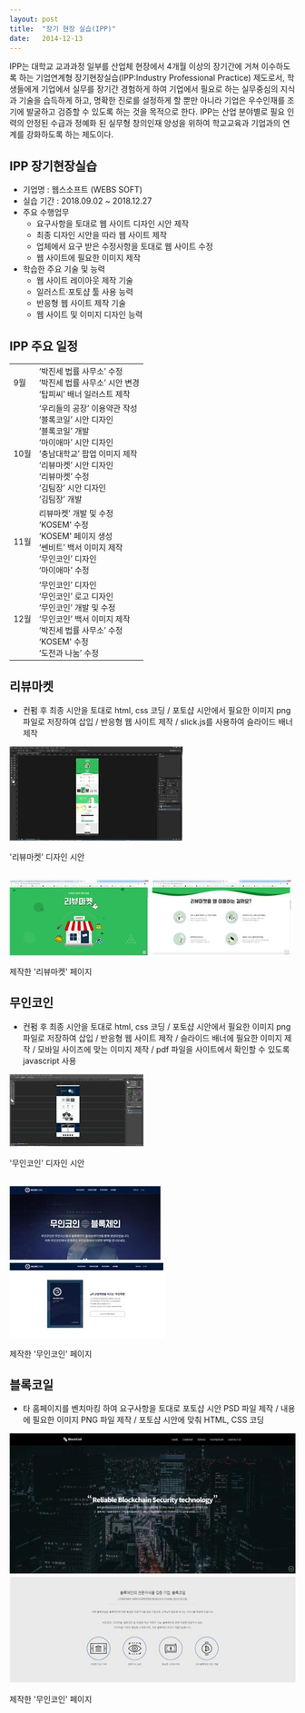 ```yaml
---
layout: post
title:  "장기 현장 실습(IPP)"
date:   2014-12-13
---
```


<p class="intro"><span class="dropcap">I</span>PP는 대학교 교과과정 일부를 산업체 현장에서 4개월 이상의 장기간에 거쳐 이수하도록 하는 기업연계형 장기현장실습(IPP:Industry Professional Practice) 제도로서, 학생들에게 기업에서 실무를 장기간 경험하게 하여 기업에서 필요로 하는 실무중심의 지식과 기술을 습득하게 하고, 명확한 진로를 설정하게 할 뿐만 아니라 기업은 우수인재를 조기에 발굴하고 검증할 수 있도록 하는 것을 목적으로 한다.
IPP는 산업 분야별로 필요 인력의 안정된 수급과 정예화 된 실무형 창의인재 양성을 위하여 학교교육과 기업과의 연계를 강화하도록 하는 제도이다. </p>

## IPP 장기현장실습
* 기업명 : 웹스소프트 (WEBS SOFT)
* 실습 기간 : 2018.09.02 ~ 2018.12.27
* 주요 수행업무
  * 요구사항을 토대로 웹 사이트 디자인 시안 제작
  * 최종 디자인 시안을 따라 웹 사이트 제작
  * 업체에서 요구 받은 수정사항을 토대로 웹 사이트 수정
  * 웹 사이트에 필요한 이미지 제작
* 학습한 주요 기술 및 능력
  * 웹 사이트 레이아웃 제작 기술
  * 일러스트·포토샵 툴 사용 능력
  * 반응형 웹 사이트 제작 기술
  * 웹 사이트 및 이미지 디자인 능력

## IPP 주요 일정
<table>
  <tr>
    <td>9월</td>
    <td>‘박진세 법률 사무소’ 수정<br>
        ‘박진세 법률 사무소’ 시안 변경<br>
        ‘탑피씨’ 배너 일러스트 제작</td>
  </tr>
  <tr>
    <td>10월</td>
    <td>‘우리들의 공장’ 이용약관 작성<br>
        ‘블록코일’ 시안 디자인<br>
        ‘블록코일’ 개발<br>
        ‘마이애마’ 시안 디자인<br>
        ‘충남대학교’ 팝업 이미지 제작<br>
        ‘리뷰마켓’ 시안 디자인 <br>
        ‘리뷰마켓’ 수정<br>
        ‘김팀장’ 시안 디자인 <br>
        ‘김팀장’ 개발</td>
  </tr>
  <tr>
    <td>11월</td>
    <td>리뷰마켓’ 개발 및 수정<br>
        ‘KOSEM' 수정<br>
        ‘KOSEM' 페이지 생성<br>
        ‘쎈비트’ 백서 이미지 제작<br>
        ‘무인코인’ 디자인<br>
        ‘마이애마’ 수정</td>
  </tr>
  <tr>
    <td>12월</td>
    <td>‘무인코인’ 디자인<br>
    ‘무인코인’ 로고 디자인<br>
    ‘무인코인’ 개발 및 수정<br>
    ‘무인코인’ 백서 이미지 제작<br>
    ‘박진세 법률 사무소’ 수정<br>
    ‘KOSEM' 수정<br>
    ‘도전과 나눔’ 수정</td>
  </tr>
</table>

## 리뷰마켓
* 컨펌 후 최종 시안을 토대로 html, css 코딩 / 포토샵 시안에서 필요한 이미지 png 파일로 저장하여 삽입 / 반응형 웹 사이트 제작 / slick.js를 사용하여 슬라이드 배너 제작

<img class="ipp" src="/assets/img/ipp6.jpg">
<p>'리뷰마켓' 디자인 시안</p><br>
<img class="ipp" src="/assets/img/ipp4.jpg">
<img class="ipp" src="/assets/img/ipp5.jpg">
<p>제작한 '리뷰마켓' 페이지</p>

## 무인코인
* 컨펌 후 최종 시안을 토대로 html, css 코딩 / 포토샵 시안에서 필요한 이미지 png 파일로 저장하여 삽입 / 반응형 웹 사이트 제작 / 슬라이드 배너에 필요한 이미지 제작 / 모바일 사이즈에 맞는 이미지 제작 / pdf 파일을 사이트에서 확인할 수 있도록 javascript 사용

<img class="ipp" src="/assets/img/ipp3.jpg">
<p>'무인코인' 디자인 시안</p><br>
<img class="ipp" src="/assets/img/ipp1.jpg">
<img class="ipp" src="/assets/img/ipp2.jpg">
<p>제작한 '무인코인' 페이지</p>

## 블록코일
* 타 홈페이지를 벤치마킹 하여 요구사항을 토대로 포토샵 시안 PSD 파일 제작 / 내용에 필요한 이미지 PNG 파일 제작 / 포토샵 시안에 맞춰 HTML, CSS 코딩

<img class="ipp" src="/assets/img/ipp7.jpg">
<img class="ipp" src="/assets/img/ipp8.jpg">
<p>제작한 '무인코인' 페이지</p>
